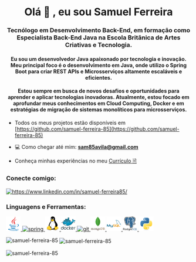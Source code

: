 <h1 align="center">Olá 👋 , eu sou Samuel Ferreira</h1>

<h3 align="center">Tecnólogo em Desenvolvimento Back-End, em formação como Especialista Back-End Java na Escola Britânica de Artes Criativas e Tecnologia. </h3>
<h4 align="center">Eu sou um desenvolvedor Java apaixonado por tecnologia e inovação. Meu principal foco é o desenvolvimento em Java, onde utilizo o Spring Boot para criar REST APIs e Microsserviços altamente escaláveis e eficientes. </h4>
<h4 align="center">Estou sempre em busca de novos desafios e oportunidades para aprender e aplicar tecnologias inovadoras. Atualmente, estou focado em aprofundar meus conhecimentos em Cloud Computing, Docker e em estratégias de migração de sistemas monolíticos para microsserviços.</h4>


- Todos os meus projetos estão disponíveis em [https://github.com/samuel-ferreira-85](https://github.com/samuel-ferreira-85)

- 💻 Como chegar até mim: **sam85avila@gmail.com**

- Conheça minhas experiências no meu [Currículo 🗎](https://drive.google.com/file/d/1NEVC0qAzHn-WIWpbGQeX6M6QzL4ej7gW/view?usp=sharing)

<h3 align="left">Conecte comigo:</h3>
<p align="left">
<a href="https://linkedin.com/in/https://www.linkedin.com/in/samuel-ferreira85/" target="blank"><img align="center" src="https://raw.githubusercontent.com/rahuldkjain/github-profile-readme-generator/master/src/images/icons/Social/linked-in-alt.svg" alt="https://www.linkedin.com/in/samuel-ferreira85/" height="30" width="40" /></a></p><h3 align="left">Linguagens e Ferramentas:</h3><p align="left">

<a href="https://www.java.com" target="_blank" rel="noreferrer"> <img src="https://raw.githubusercontent.com/devicons/devicon/master/icons/java/java-original.svg" alt="java" width="40" height="40"/> </a> 
<a href="https://spring.io/" target="_blank" rel="noreferrer"> <img src="https://www.vectorlogo.zone/logos/springio/springio-icon.svg" alt="spring" width="40" height="40"/> </a> 
<a href="https://www.linux.org/" target="_blank" rel="noreferrer"> <img src="https://raw.githubusercontent.com/devicons/devicon/master/icons/linux/linux-original.svg" alt="linux" width="40" height="40"/> </a> 
<a href="https://www.docker.com/" target="_blank" rel="noreferrer"> <img src="https://raw.githubusercontent.com/devicons/devicon/master/icons/docker/docker-original-wordmark.svg" alt="docker" width="40" height="40"/> </a> 
<a href="https://git-scm.com/" target="_blank" rel="noreferrer"> <img src="https://www.vectorlogo.zone/logos/git-scm/git-scm-icon.svg" alt="git" width="40" height="40"/> </a> 
<a href="https://www.mongodb.com/" target="_blank" rel="noreferrer"> <img src="https://raw.githubusercontent.com/devicons/devicon/master/icons/mongodb/mongodb-original-wordmark.svg" alt="mongoDB" width="40" height="40"/> </a> 
<a href="https://www.mysql.com/" target="_blank" rel="noreferrer"> <img src="https://raw.githubusercontent.com/devicons/devicon/master/icons/mysql/mysql-original-wordmark.svg" alt="mysql" width="40" height="40"/> </a> 
<a href="https://www.postgresql.org" target="_blank" rel="noreferrer"> <img src="https://raw.githubusercontent.com/devicons/devicon/master/icons/postgresql/postgresql-original-wordmark.svg" alt="postgresql" width="40" height="40"/> </a> 
<a href="https://www.python.org" target="_blank" rel="noreferrer"> <img src="https://raw.githubusercontent.com/devicons/devicon/master/icons/python/python-original.svg" alt="python" width="40" height="40"/> </a> 
</p>
<p><img align="left" src="https://github-readme-stats.vercel.app/api/top-langs?username=samuel-ferreira-85&show_icons=true&locale=pt&layout=compact" alt="samuel-ferreira-85" /></p><p>&nbsp;<img align="center" src="https://github-readme-stats.vercel.app/api?username=samuel-ferreira-85&show_icons=true&locale=en" alt="samuel-ferreira-85" /></p>
<p><img align="center" src="https://github-readme-streak-stats.herokuapp.com/?user=samuel-ferreira-85&" alt="samuel-ferreira-85" /></p>



